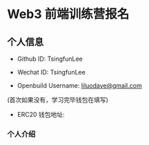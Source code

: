 # Web3 前端训练营报名

## 个人信息

* Github ID: TsingfunLee

* Wechat ID: TsingfunLee

* Openbuild Username: liluodaye@gmail.com

(首次如果没有，学习完毕钱包在填写)

* ERC20 钱包地址: 

### 个人介绍


